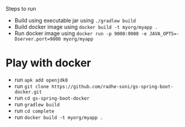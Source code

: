 Steps to run

- Build using executable jar using `./gradlew build`
- Build docker image using `docker build -t myorg/myapp .`
- Run docker image using `docker run -p 9000:9000 -e JAVA_OPTS=-Dserver.port=9000 myorg/myapp`

# Play with docker
- run `apk add openjdk8`
- run `git clone https://github.com/radhe-soni/gs-spring-boot-docker.git`
- run `cd gs-spring-boot-docker`
- run `gradlew build`
- run `cd complete`
- run `docker build -t myorg/myapp .`